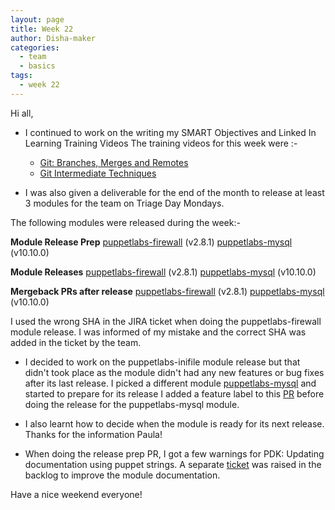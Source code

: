 ```yaml
---
layout: page
title: Week 22
author: Disha-maker
categories:
  - team
  - basics
tags:
  - week 22
---
```


Hi all,

- I continued to work on the writing my SMART Objectives and Linked In Learning Training Videos
The training videos for this week were :-
  - [Git: Branches, Merges and Remotes](https://www.linkedin.com/learning/git-branches-merges-and-remotes/unlock-powerful-code-management-and-collaboration-tools-in-git?u=2098212)
  - [Git Intermediate Techniques](https://www.linkedin.com/learning/git-intermediate-techniques/delete-local-and-remote-branches?u=2098212)

- I was also given a deliverable for the end of the month to release at least 3 modules for the team on Triage Day Mondays.

The following modules were released during the week:-

**Module Release Prep**
    [puppetlabs-firewall](https://github.com/puppetlabs/puppetlabs-firewall/pull/969) (v2.8.1)
    [puppetlabs-mysql](https://github.com/puppetlabs/puppetlabs-mysql/pull/1364) (v10.10.0)

**Module Releases**
    [puppetlabs-firewall](https://forge.puppet.com/puppetlabs/firewall) (v2.8.1)
    [puppetlabs-mysql](https://forge.puppet.com/puppetlabs/mysql) (v10.10.0)

**Mergeback PRs after release**
    [puppetlabs-firewall](https://github.com/puppetlabs/puppetlabs-firewall/pull/970) (v2.8.1)
    [puppetlabs-mysql](https://github.com/puppetlabs/puppetlabs-mysql/pull/1365) (v10.10.0)

I used the wrong SHA in the JIRA ticket when doing the puppetlabs-firewall module release. I was informed of my mistake and the correct SHA was added in the ticket by the team.

- I decided to work on the puppetlabs-inifile module release but that didn't took place as the module didn't had any new features or bug fixes after its last release. I picked a different module [puppetlabs-mysql](https://github.com/puppetlabs/puppetlabs-mysql) and started to prepare for its release I added a feature label to this [PR](https://github.com/puppetlabs/puppetlabs-mysql/pull/1360) before doing the release for the puppetlabs-mysql module.

- I also learnt how to decide when the module is ready for its next release. Thanks for the information Paula!

- When doing the release prep PR, I got a few warnings for PDK: Updating documentation using puppet strings. A separate [ticket](https://tickets.puppetlabs.com/browse/IAC-1430) was raised in the backlog to improve the module documentation.

Have a nice weekend everyone!